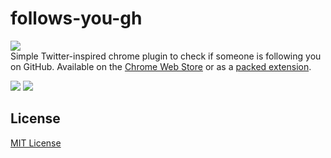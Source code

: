 # follows-you-gh
<a href="https://chrome.google.com/webstore/detail/follows-you-gh/opcdecaanaophnoiflaefmafidceiohe"><img src="https://developer.chrome.com/webstore/images/ChromeWebStore_Badge_v2_340x96.png"></img></a><br>
Simple Twitter-inspired chrome plugin to check if someone is following you on GitHub. Available on the [Chrome Web Store](https://chrome.google.com/webstore/detail/follows-you-gh/opcdecaanaophnoiflaefmafidceiohe) or as a [packed extension](https://github.com/xasos/follows-you-gh/raw/master/follows-you-gh.crx).<br>

<img src="https://cdn.rawgit.com/xasos/follows-you-gh/master/img/gh-torvalds.png"></img>
<img src="https://cdn.rawgit.com/xasos/follows-you-gh/master/img/gh-coldsauce.png"></img>

## License
[MIT License](LICENSE)
